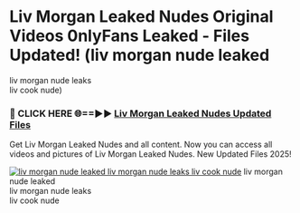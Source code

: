 # Liv Morgan Leaked Nudes Original Videos 0nlyFans Leaked - Files Updated! (liv morgan nude leaked<br>
liv morgan nude leaks<br>
liv cook nude)

<h3>🔴 CLICK HERE 🌐==►► <a href="https://tinyurl.com/2p9ay9w9" rel="nofollow">Liv Morgan Leaked Nudes Updated Files</a></h3>

Get Liv Morgan Leaked Nudes and all content. Now you can access all videos and pictures of Liv Morgan Leaked Nudes. New Updated Files 2025!

[![liv morgan nude leaked<br>
liv morgan nude leaks<br>
liv cook nude](https://i.imgur.com/KQgVmj3.gif)](https://tinyurl.com/2p9ay9w9)
liv morgan nude leaked<br>
liv morgan nude leaks<br>
liv cook nude